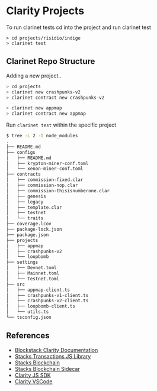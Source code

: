 # Clarity Projects

To run clarinet tests cd into the project and run clarinet test

```#javascript
> cd projects/risidio/indige
> clarinet test
```

## Clarinet Repo Structure

Adding a new project..

```bash
> cd projects
> clarinet new crashpunks-v2
> clarinet contract new crashpunks-v2

> clarinet new appmap
> clarinet contract new appmap
```

Run `clarinet test` within the specific project

```bash
$ tree -L 2 -I node_modules
.
├── README.md
├── configs
│   ├── README.md
│   ├── krypton-miner-conf.toml
│   └── xenon-miner-conf.toml
├── contracts
│   ├── commission-fixed.clar
│   ├── commission-nop.clar
│   ├── commission-thisisnumberone.clar
│   ├── genesis
│   ├── legacy
│   ├── template.clar
│   ├── testnet
│   └── traits
├── coverage.lcov
├── package-lock.json
├── package.json
├── projects
│   ├── appmap
│   ├── crashpunks-v2
│   └── loopbomb
├── settings
│   ├── Devnet.toml
│   ├── Mainnet.toml
│   └── Testnet.toml
├── src
│   ├── appmap-client.ts
│   ├── crashpunks-v1-client.ts
│   ├── crashpunks-v2-client.ts
│   ├── loopbomb-client.ts
│   └── utils.ts
└── tsconfig.json
```

## References

* [Blockstack Clarity Documentation](https://docs.blockstack.org/core/smart/rpc-api.html)
* [Stacks Transactions JS Library](https://github.com/blockstack/stacks.js)
* [Stacks Blockchain](https://github.com/blockstack/stacks-blockchain)
* [Stacks Blockchain Sidecar](https://github.com/blockstack/stacks-blockchain-sidecar)
* [Clarity JS SDK](https://github.com/blockstack/clarity-js-sdk)
* [Clarity VSCode](https://github.com/blockstack/clarity-vscode)